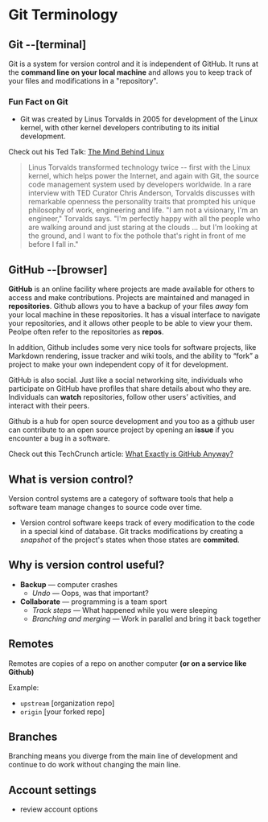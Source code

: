 # Git Terminology

## Git     --[terminal]
Git is a system for version control and it is independent of GitHub. It runs at the **command line on your local machine** and allows you to keep track of your files and modifications in a "repository". 

### Fun Fact on Git
* Git was created by Linus Torvalds in 2005 for development of the Linux kernel, with other kernel developers contributing to its initial development.

Check out his Ted Talk:  [The Mind Behind Linux](https://www.ted.com/talks/linus_torvalds_the_mind_behind_linux)  
>Linus Torvalds transformed technology twice -- first with the Linux kernel, which helps power the Internet, and again with Git, the source code management system used by developers worldwide. In a rare interview with TED Curator Chris Anderson, Torvalds discusses with remarkable openness the personality traits that prompted his unique philosophy of work, engineering and life. "I am not a visionary, I'm an engineer," Torvalds says. "I'm perfectly happy with all the people who are walking around and just staring at the clouds ... but I'm looking at the ground, and I want to fix the pothole that's right in front of me before I fall in."

## GitHub    --[browser]
**GitHub** is an online facility where projects are made available for others to access and make contributions. Projects are maintained and managed in **repositories**. Github allows you to have a backup of your files *away* fom your local machine in these repositories. It has a visual interface to navigate your repositories, and it allows other people to be able to view your them. Peolpe often refer to the repositories as **repos**. 

In addition, Github includes some very nice tools for software projects, like Markdown rendering, issue tracker and wiki tools, and the ability to “fork” a project to make your own independent copy of it for development.

GitHub is also social. 
Just like a social networking site, individuals who participate on GitHub have profiles that share details about who they are. Individuals can **watch** repositories, follow other users’ activities, and interact with their peers. 

Github is a hub for open source development and you too as a github user can contribute to an open source project by opening an  **issue** if you encounter a bug in a software. 

Check out this TechCrunch article:  [What Exactly is GitHub Anyway?](https://techcrunch.com/2012/07/14/what-exactly-is-github-anyway/)

## What is version control?
Version control systems are a category of software tools that help a software team manage changes to source code over time.   
- Version control software keeps track of every modification to the code in a special kind of database. Git tracks modifications by creating a *snapshot* of the project's states when those states are **commited**.

## Why is version control useful?
* **Backup** — computer crashes
	* *Undo* — Oops, was that important?
* **Collaborate** — programming is a team sport
	* *Track steps* — What happened while you were sleeping
	* *Branching and merging* — Work in parallel and bring it back together
	

## Remotes 
Remotes are copies of a repo on another computer **(or on a service like Github)**  

Example:  
* `upstream` [organization repo]
* `origin`   [your forked repo]

## Branches
Branching means you diverge from the main line of development and continue to do work without changing the main line. 


## Account settings
- review account options

 
